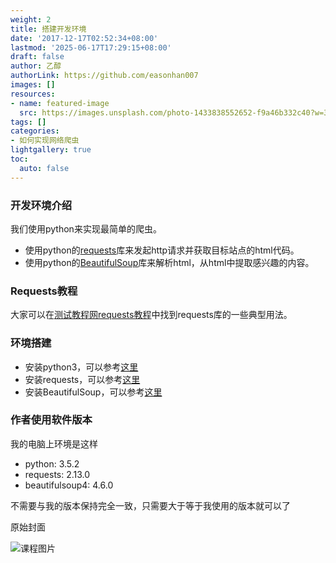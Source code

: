 ```yaml
---
weight: 2
title: 搭建开发环境
date: '2017-12-17T02:52:34+08:00'
lastmod: '2025-06-17T17:29:15+08:00'
draft: false
author: 乙醇
authorLink: https://github.com/easonhan007
images: []
resources:
- name: featured-image
  src: https://images.unsplash.com/photo-1433838552652-f9a46b332c40?w=300
tags: []
categories:
- 如何实现网络爬虫
lightgallery: true
toc:
  auto: false
---
```




### 开发环境介绍

我们使用python来实现最简单的爬虫。

* 使用python的[requests](http://docs.python-requests.org/en/master/)库来发起http请求并获取目标站点的html代码。
* 使用python的[BeautifulSoup](https://www.crummy.com/software/BeautifulSoup/bs4/doc/)库来解析html，从html中提取感兴趣的内容。

### Requests教程

大家可以在[测试教程网requests教程](/requests)中找到requests库的一些典型用法。

### 环境搭建

* 安装python3，可以参考[这里](/selenium_python/install-selenium/)
* 安装requests，可以参考[这里](/requests/install/)
* 安装BeautifulSoup，可以参考[这里](https://www.crummy.com/software/BeautifulSoup/bs4/doc/#installing-beautiful-soup)

### 作者使用软件版本

我的电脑上环境是这样

* python: 3.5.2
* requests: 2.13.0
* beautifulsoup4: 4.6.0

不需要与我的版本保持完全一致，只需要大于等于我使用的版本就可以了




原始封面

![课程图片](https://images.unsplash.com/photo-1433838552652-f9a46b332c40?w=300)

